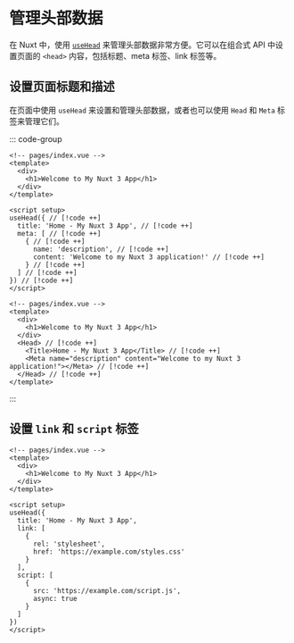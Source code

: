 # 管理头部数据

在 Nuxt 中，使用 [`useHead`](https://nuxt.com/docs/api/composables/use-head) 来管理头部数据非常方便。它可以在组合式 API 中设置页面的 `<head>` 内容，包括标题、meta 标签、link 标签等。

## 设置页面标题和描述

在页面中使用 `useHead` 来设置和管理头部数据，或者也可以使用 `Head` 和 `Meta` 标签来管理它们。

::: code-group
```vue [使用 useHead]
<!-- pages/index.vue -->
<template>
  <div>
    <h1>Welcome to My Nuxt 3 App</h1>
  </div>
</template>

<script setup>
useHead({ // [!code ++]
  title: 'Home - My Nuxt 3 App', // [!code ++]
  meta: [ // [!code ++]
    { // [!code ++]
      name: 'description', // [!code ++]
      content: 'Welcome to my Nuxt 3 application!' // [!code ++]
    } // [!code ++]
  ] // [!code ++]
}) // [!code ++]
</script>
```

```vue [使用 Head 和 Meta 标签]
<!-- pages/index.vue -->
<template>
  <div>
    <h1>Welcome to My Nuxt 3 App</h1>
  </div>
  <Head> // [!code ++]
    <Title>Home - My Nuxt 3 App</Title> // [!code ++]
    <Meta name="description" content="Welcome to my Nuxt 3 application!"></Meta> // [!code ++]
  </Head> // [!code ++]
</template>
```
:::


## 设置 `link` 和 `script` 标签

```vue
<!-- pages/index.vue -->
<template>
  <div>
    <h1>Welcome to My Nuxt 3 App</h1>
  </div>
</template>

<script setup>
useHead({
  title: 'Home - My Nuxt 3 App',
  link: [
    {
      rel: 'stylesheet',
      href: 'https://example.com/styles.css'
    }
  ],
  script: [
    {
      src: 'https://example.com/script.js',
      async: true
    }
  ]
})
</script>
```